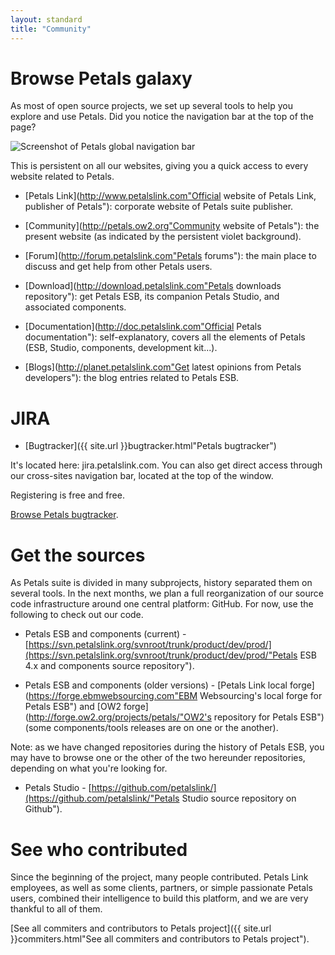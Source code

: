 ```yaml
---
layout: standard
title: "Community"
--- 
```


# <a id="browse"></a>Browse Petals galaxy
As most of open source projects, we set up several tools to help you explore and use Petals. 
Did you notice the navigation bar at the top of the page? 

![Screenshot of Petals global navigation bar](http://files.petalslink.com/img/community/screen_navigation-bar.png "Screenshot of Petals navigation bar")

This is persistent on all our websites, giving you a quick access to every website related to Petals.

*  [Petals Link](http://www.petalslink.com"Official website of Petals Link, publisher of Petals"): corporate website of Petals suite publisher.

*  [Community](http://petals.ow2.org"Community website of Petals"): the present website (as indicated by the persistent violet background).

*  [Forum](http://forum.petalslink.com"Petals forums"): the main place to discuss and get help from other Petals users.

*  [Download](http://download.petalslink.com"Petals downloads repository"): get Petals ESB, its companion Petals Studio, and associated components.

*  [Documentation](http://doc.petalslink.com"Official Petals documentation"): self-explanatory, covers all the elements of Petals (ESB, Studio, components, development kit...).

*  [Blogs](http://planet.petalslink.com"Get latest opinions from Petals developers"): the blog entries related to Petals ESB.


# <a id="browse"></a>JIRA
* [Bugtracker]({{ site.url }}bugtracker.html"Petals bugtracker")

It's located here: jira.petalslink.com. You can also get direct access through our cross-sites navigation bar, located at the top of the window.

Registering is free and free.

[Browse Petals bugtracker](http://jira.petalslink.com/ "Browse Petals bugtracker").

# <a id="sources"></a>Get the sources
As Petals suite is divided in many subprojects, history separated them on several tools. 
In the next months, we plan a full reorganization of our source code infrastructure around one central platform: GitHub. For now, use the following to check out our code.

* Petals ESB and components (current) - [https://svn.petalslink.org/svnroot/trunk/product/dev/prod/](https://svn.petalslink.org/svnroot/trunk/product/dev/prod/"Petals ESB 4.x and components source repository").

* Petals ESB and components (older versions) -  [Petals Link local forge](https://forge.ebmwebsourcing.com"EBM Websourcing's local forge for Petals ESB") and [OW2 forge](http://forge.ow2.org/projects/petals/"OW2's repository for Petals ESB") (some components/tools releases are on one or the another).

Note: as we have changed repositories during the history of Petals ESB, you may have to browse one or the other of the two hereunder repositories, depending on what you're looking for.

* Petals Studio - [https://github.com/petalslink/](https://github.com/petalslink/"Petals Studio source repository on Github").

# <a id="commiters"></a>See who contributed
Since the beginning of the project, many people contributed. Petals Link employees, as well as some clients, partners, or simple passionate Petals users, combined their intelligence to build this platform, and we are very thankful to all of them.

[See all commiters and contributors to Petals project]({{ site.url }}commiters.html"See all commiters and contributors to Petals project").
